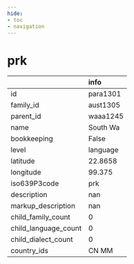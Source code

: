 ```yaml
---
hide:
- toc
- navigation
---
```

# prk
|                      | info     |
|:---------------------|:---------|
| id                   | para1301 |
| family_id            | aust1305 |
| parent_id            | waaa1245 |
| name                 | South Wa |
| bookkeeping          | False    |
| level                | language |
| latitude             | 22.8658  |
| longitude            | 99.375   |
| iso639P3code         | prk      |
| description          | nan      |
| markup_description   | nan      |
| child_family_count   | 0        |
| child_language_count | 0        |
| child_dialect_count  | 0        |
| country_ids          | CN MM    |